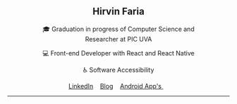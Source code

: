 <p>
  <h2 align="center">Hirvin Faria</h2>
  
  <p align="center">🎓 Graduation in progress of Computer Science and <br> Researcher at PIC UVA</p>
  <p align="center">💻 Front-end Developer with React and React Native</p>
  <p align="center">♿ Software Accessibility</p>
  
  <p align="center">
    <a href="https://www.linkedin.com/in/hirvin-faria">LinkedIn</a>&nbsp;&nbsp;&nbsp;
    <a href="https://hirvinfaria.dev/">Blog</a>&nbsp;&nbsp;&nbsp;
    <a href="https://play.google.com/store/apps/developer?id=hirvin-faria">Android App's </a>&nbsp;&nbsp;&nbsp;  </p>
  <p>
</p>
<hr>
